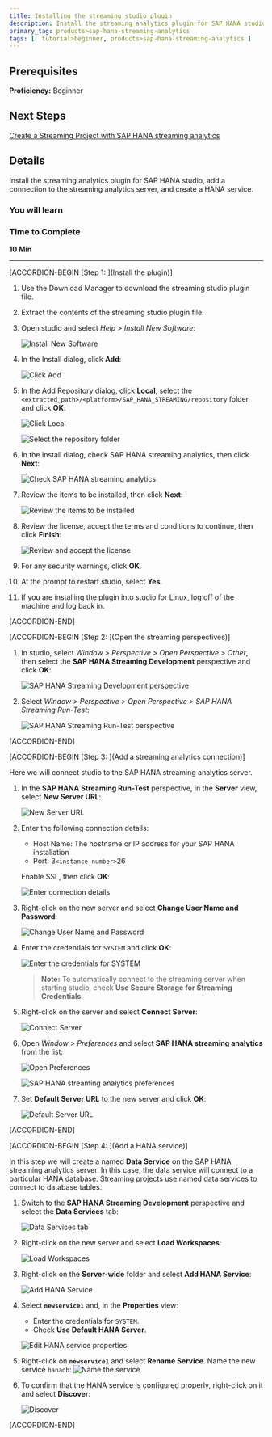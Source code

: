 ```yaml
---
title: Installing the streaming studio plugin
description: Install the streaming analytics plugin for SAP HANA studio, add a connection to the streaming analytics server, and create a HANA service.
primary_tag: products>sap-hana-streaming-analytics
tags: [  tutorial>beginner, products>sap-hana-streaming-analytics ]
---
```


## Prerequisites  
 **Proficiency:** Beginner

## Next Steps
 [Create a Streaming Project with SAP HANA streaming analytics](https://www.sap.com/developer/tutorials/sds-create-streaming-project.html)

## Details
Install the streaming analytics plugin for SAP HANA studio, add a connection to the streaming analytics server, and create a HANA service.
### You will learn  


### Time to Complete
**10 Min**

---

[ACCORDION-BEGIN [Step 1: ](Install the plugin)]
1. Use the Download Manager to download the streaming studio plugin file.

2. Extract the contents of the streaming studio plugin file.

3. Open studio and select _Help > Install New Software_:

    ![Install New Software](install-new-software-hdbstudio.png)

4. In the Install dialog, click **Add**:

    ![Click Add](click-add-hdbstudio.png)

5. In the Add Repository dialog, click **Local**, select the `<extracted_path>/<platform>/SAP_HANA_STREAMING/repository` folder, and click **OK**:

    ![Click Local](click-local-hdbstudio.png)

    ![Select the repository folder](select-repository-folder.png)

6. In the Install dialog, check SAP HANA streaming analytics, then click **Next**:

    ![Check SAP HANA streaming analytics](select-streaming-hdbstudio.png)

7. Review the items to be installed, then click **Next**:

    ![Review the items to be installed](review-items-hdbstudio.png)

8. Review the license, accept the terms and conditions to continue, then click **Finish**:

    ![Review and accept the license](accept-license-hdbstudio.png)

9. For any security warnings, click **OK**.

10. At the prompt to restart studio, select **Yes**.

11. If you are installing the plugin into studio for Linux, log off of the machine and log back in.


[ACCORDION-END]

[ACCORDION-BEGIN [Step 2: ](Open the streaming perspectives)]

1. In studio, select _Window > Perspective > Open Perspective > Other_, then select the **SAP HANA Streaming Development** perspective and click **OK**:

    ![SAP HANA Streaming Development perspective](open-development-hdbstudio.png)

2. Select _Window > Perspective > Open Perspective > SAP HANA Streaming Run-Test_:

    ![SAP HANA Streaming Run-Test perspective](open-run-test.png)

[ACCORDION-END]


[ACCORDION-BEGIN [Step 3: ](Add a streaming analytics connection)]

Here we will connect studio to the SAP HANA streaming analytics server.

1. In the **SAP HANA Streaming Run-Test** perspective, in the **Server** view, select **New Server URL**:

    ![New Server URL](new-server-url.png)

2. Enter the following connection details:
    - Host Name: The hostname or IP address for your SAP HANA installation
    - Port: 3`<instance-number>`26

    Enable SSL, then click **OK**:

      ![Enter connection details](enter-connection-details-hdbstudio.png)

3. Right-click on the new server and select **Change User Name and Password**:

    ![Change User Name and Password](change-credentials-hdbstudio.png)

4. Enter the credentials for `SYSTEM` and click **OK**:

    ![Enter the credentials for SYSTEM](enter-credentials-hdbstudio.png)

    >**Note:**
    > To automatically connect to the streaming server when starting studio, check **Use Secure Storage for Streaming Credentials**.

5. Right-click on the server and select **Connect Server**:

    ![Connect Server](connect-server-hdbstudio.png)

6. Open _Window > Preferences_ and select **SAP HANA streaming analytics** from the list:

    ![Open Preferences](open-preferences-hdbstudio.png)

    ![SAP HANA streaming analytics preferences](streaming-preferences-hdbstudio.png)

7. Set **Default Server URL** to the new server and click **OK**:

    ![Default Server URL](set-default-server-url-hdbstudio.png)


[ACCORDION-END]

[ACCORDION-BEGIN [Step 4: ](Add a HANA service)]

In this step we will create a named **Data Service** on the SAP HANA streaming analytics server.  In this case, the data service will connect to a particular HANA database. Streaming projects use named data services to connect to database tables.

1. Switch to the **SAP HANA Streaming Development** perspective and select the **Data Services** tab:

    ![Data Services tab](data-services-tab-hdbstudio.png)

2. Right-click on the new server and select **Load Workspaces**:

    ![Load Workspaces](load-workspaces-hdbstudio.png)

3. Right-click on the **Server-wide** folder and select **Add HANA Service**:

    ![Add HANA Service](add-hana-service-hdbstudio.png)

4. Select **`newservice1`** and, in the **Properties** view:
    - Enter the credentials for `SYSTEM`.
    - Check **Use Default HANA Server**.

    ![Edit HANA service properties](hana-service-hdbstudio.png)

5. Right-click on **`newservice1`** and select **Rename Service**. Name the new service `hanadb`:
    ![Name the service](name-service-hdbstudio.png)

6. To confirm that the HANA service is configured properly, right-click on it and select **Discover**:

    ![Discover](discover-hdbstudio.png)


[ACCORDION-END]
